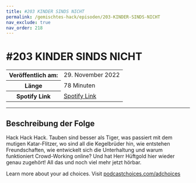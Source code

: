 ```yaml
---
title: #203 KINDER SINDS NICHT
permalink: /gemischtes-hack/episoden/203-KINDER-SINDS-NICHT
nav_exclude: true
nav_order: 218
---
```


# #203 KINDER SINDS NICHT
<table class="resp-table dcf-table dcf-table-responsive dcf-table-bordered dcf-table-striped dcf-w-100%">
                    <tbody>
                        <tr>
                            <th scope="row">Veröffentlich am:</th>
                            <td data-label="Veröffentlich am:">29. November 2022</td>
                        </tr>
                        <tr>
                            <th scope="row">Länge </th>
                            <td data-label="Länge ">78 Minuten</td>
                        </tr><tr>
                                <th scope="row">Spotify Link</th>
                                <td data-label="Spotify Link"><a href="https://open.spotify.com/episode/173KZvg1ChbYI9rdl0GGkg">Spotify Link</a></td>
                            </tr></tbody>
                </table>

***

## Beschreibung der Folge

<div>
<p>Hack Hack Hack. Tauben sind besser als Tiger, was passiert mit dem mutigen Katar-Flitzer, wo sind all die Kegelbrüder hin, wie entstehen Freundschaften, wie entwickelt sich die Unterhaltung und warum funktioniert Crowd-Working online? Und hat Herr Hüftgold hier wieder genau zugehört! All das und noch viel mehr jetzt hörbar.</p><p> </p><p>Learn more about your ad choices. Visit <a href="https://podcastchoices.com/adchoices" rel="nofollow">podcastchoices.com/adchoices</a></p>  
</div>

